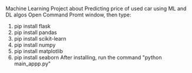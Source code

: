 Machine Learning Project about Predicting price of used car using ML and DL algos
Open Command Promt window, then type:
1. pip install flask
2. pip install pandas
3. pip install scikit-learn
4. pip install numpy
5. pip install matplotlib
6. pip install seaborn
After installing, run the command "python main_appp.py"
